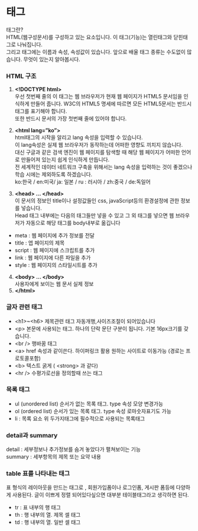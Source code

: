 # 태그
태그란?  
HTML(웹구성문서)를 구성하고 있는 요소입니다. 이 태그(기능)는 열린태그와 닫힌태그로 나눠집니다.  
그리고 태그에는 이름과 속성, 속성값이 있습니다. 앞으로 배울 태그 종류는 수도없이 많습니다. 
무엇이 있는지 알아봅시다.

### HTML 구조 
1. **\<!DOCTYPE html>**  
 우선 첫번째 줄의 이 태그는 웹 브라우저가 현재 웹 페이지가 HTML5 문서임을 인식하게 만들어 줍니다. 
 W3C의 HTML5 명세에 따르면 모든 HTML5문서는 반드시 <!DOCTYPE html>태그를 표기해야 합니다.  
 또한 반드시 문서의 가장 첫번째 줄에 있어야 합니다. 
2. **\<html lang=”ko”>**  
 html태그의 시작을 알리고 lang 속성을 입력할 수 있습니다.  
 이 lang속성은 실제 웹 브라우저가 동작하는데 어떠한 영향도 끼치지 않습니다.  
 대신 구글과 같은 검색 엔진이 웹 페이지를 탐색할 때 해당 웹 페이지가 
  어떠한 언어로 만들어져 있는지 쉽게 인식하게 만듭니다.  
  전 세계적인 데이터 네트워크 구축을 위해서는 lang 속성을 입력하는 것이 좋겠으나 
  학습 시에는 제외하도록 하겠습니다.   
  ko:한국 / en:미국/ ja: 일본 / ru : 러시아 / zh:중국 / de:독일어  
    
3. **\<head>  …  \</head>**  
이 문서의 정보인 title이나 설정값들인 css, javaScript등의 환경설정에 관한 정보를 넣습니다.  
Head 태그 내부에는 다음의 태그들만 넣을 수 있고 그 외 태그를 넣으면 웹 브라우저가 자동으로 해당 태그를 body내부로 옮깁니다
- meta : 웹 페이지에 추가 정보를 전달
- title : 엡 페이지의 제목
- script : 웹 페이지에 스크립트를 추가
- link : 웹 페이지에 다른 파일을 추가
- style : 웹 페이지의 스타일시트를 추가
4. **\<body>  …  \</body>**  
사용자에게 보이는 웹 문서 실제 정보
5. **\</html>**

### 글자 관련 태그 
- \<h1>~\<h6> 
  제목관련 태그 자동개행,사이즈조절이 되어있습니다
- \<p> 
  본문에 사용되는 태그. 하나의 단락 문단 구분이 됩니다. 기본 16px크기를 갖습니다.
- \<br /> 
  행바꿈 태그
- \<a> 
  href 속성과 같이쓴다. 하이퍼링크 활용 원하는 사이트로 이동가능 (경로는 프로토콜포함)
- \<b> 
  텍스트 굵게 ( \<strong> 과 같다)
- \<hr />
  수평가로선을 정의할때 쓰는 태그

### 목록 태그
- ul (unordered list) 
  순서가 없는 목록 태그. type 속성 모양 변경가능
- ol (ordered list)
  순서가 있는 목록 태그. type 속성 로마숫자표기도 가능 
- li : 목록 요소
  위 두가지태그에 필수적으로 사용되는 목록태그

### detail과 summary 
detail : 세부정보나 추가정보를 숨겨 놓았다가 펼쳐보이는 기능  
summary : 세부항목의 제목 또는 요약 내용  

### table 표를 나타내는 태그   

표 형식의 레이아웃을 만드는 태그로 , 회원가입폼이나 로그인폼, 게시판 폼등에 다양하게 사용된다. 글이 이쁘게 정렬 되어있다싶으면 대부분 테이블태그라고 생각하면 된다.
- tr : 표 내부의 행 태그
- th : 행 내부의 열. 제목 셀 태그
- td : 행 내부의 열. 일반 셀 태그















